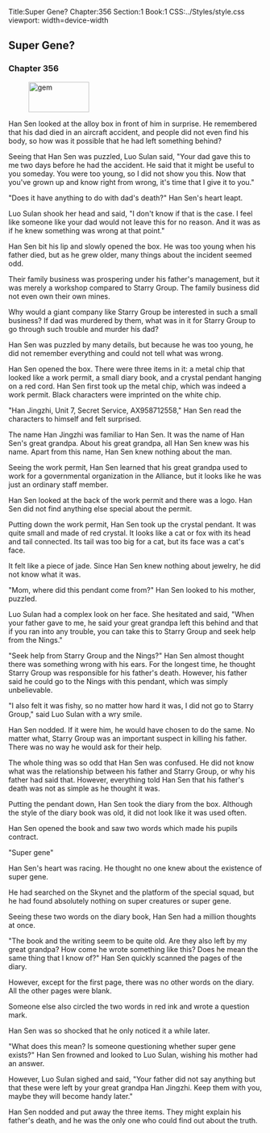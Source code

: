 Title:Super Gene? 
Chapter:356 
Section:1 
Book:1 
CSS:../Styles/style.css 
viewport: width=device-width
  
## Super Gene?
### Chapter 356
  
<figure>
	<img src="../Images/gem.gif" alt="gem" id="gem" width="120" height="60" />
</figure>
  

  
Han Sen looked at the alloy box in front of him in surprise. He remembered that his dad died in an aircraft accident, and people did not even find his body, so how was it possible that he had left something behind?

Seeing that Han Sen was puzzled, Luo Sulan said, "Your dad gave this to me two days before he had the accident. He said that it might be useful to you someday. You were too young, so I did not show you this. Now that you've grown up and know right from wrong, it's time that I give it to you."

"Does it have anything to do with dad's death?" Han Sen's heart leapt.

Luo Sulan shook her head and said, "I don't know if that is the case. I feel like someone like your dad would not leave this for no reason. And it was as if he knew something was wrong at that point."

Han Sen bit his lip and slowly opened the box. He was too young when his father died, but as he grew older, many things about the incident seemed odd.

Their family business was prospering under his father's management, but it was merely a workshop compared to Starry Group. The family business did not even own their own mines.

Why would a giant company like Starry Group be interested in such a small business? If dad was murdered by them, what was in it for Starry Group to go through such trouble and murder his dad?

Han Sen was puzzled by many details, but because he was too young, he did not remember everything and could not tell what was wrong.

Han Sen opened the box. There were three items in it: a metal chip that looked like a work permit, a small diary book, and a crystal pendant hanging on a red cord. Han Sen first took up the metal chip, which was indeed a work permit. Black characters were imprinted on the white chip.

"Han Jingzhi, Unit 7, Secret Service, AX958712558," Han Sen read the characters to himself and felt surprised.

The name Han Jingzhi was familiar to Han Sen. It was the name of Han Sen's great grandpa. About his great grandpa, all Han Sen knew was his name. Apart from this name, Han Sen knew nothing about the man.

Seeing the work permit, Han Sen learned that his great grandpa used to work for a governmental organization in the Alliance, but it looks like he was just an ordinary staff member.

Han Sen looked at the back of the work permit and there was a logo. Han Sen did not find anything else special about the permit.

Putting down the work permit, Han Sen took up the crystal pendant. It was quite small and made of red crystal. It looks like a cat or fox with its head and tail connected. Its tail was too big for a cat, but its face was a cat's face.

It felt like a piece of jade. Since Han Sen knew nothing about jewelry, he did not know what it was.

"Mom, where did this pendant come from?" Han Sen looked to his mother, puzzled.

Luo Sulan had a complex look on her face. She hesitated and said, "When your father gave to me, he said your great grandpa left this behind and that if you ran into any trouble, you can take this to Starry Group and seek help from the Nings."

"Seek help from Starry Group and the Nings?" Han Sen almost thought there was something wrong with his ears. For the longest time, he thought Starry Group was responsible for his father's death. However, his father said he could go to the Nings with this pendant, which was simply unbelievable.

"I also felt it was fishy, so no matter how hard it was, I did not go to Starry Group," said Luo Sulan with a wry smile.

Han Sen nodded. If it were him, he would have chosen to do the same. No matter what, Starry Group was an important suspect in killing his father. There was no way he would ask for their help.

The whole thing was so odd that Han Sen was confused. He did not know what was the relationship between his father and Starry Group, or why his father had said that. However, everything told Han Sen that his father's death was not as simple as he thought it was.

Putting the pendant down, Han Sen took the diary from the box. Although the style of the diary book was old, it did not look like it was used often.

Han Sen opened the book and saw two words which made his pupils contract.

"Super gene"

Han Sen's heart was racing. He thought no one knew about the existence of super gene.

He had searched on the Skynet and the platform of the special squad, but he had found absolutely nothing on super creatures or super gene.

Seeing these two words on the diary book, Han Sen had a million thoughts at once.

"The book and the writing seem to be quite old. Are they also left by my great grandpa? How come he wrote something like this? Does he mean the same thing that I know of?" Han Sen quickly scanned the pages of the diary.

However, except for the first page, there was no other words on the diary. All the other pages were blank.

Someone else also circled the two words in red ink and wrote a question mark.

Han Sen was so shocked that he only noticed it a while later.

"What does this mean? Is someone questioning whether super gene exists?" Han Sen frowned and looked to Luo Sulan, wishing his mother had an answer.

However, Luo Sulan sighed and said, "Your father did not say anything but that these were left by your great grandpa Han Jingzhi. Keep them with you, maybe they will become handy later."

Han Sen nodded and put away the three items. They might explain his father's death, and he was the only one who could find out about the truth.